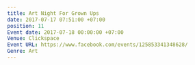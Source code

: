 ```yaml
---
title: Art Night For Grown Ups
date: 2017-07-17 07:51:00 +07:00
position: 11
Event date: 2017-07-18 00:00:00 +07:00
Venue: Clickspace
Event URL: https://www.facebook.com/events/125853341348628/
Genre: Art
---
```


